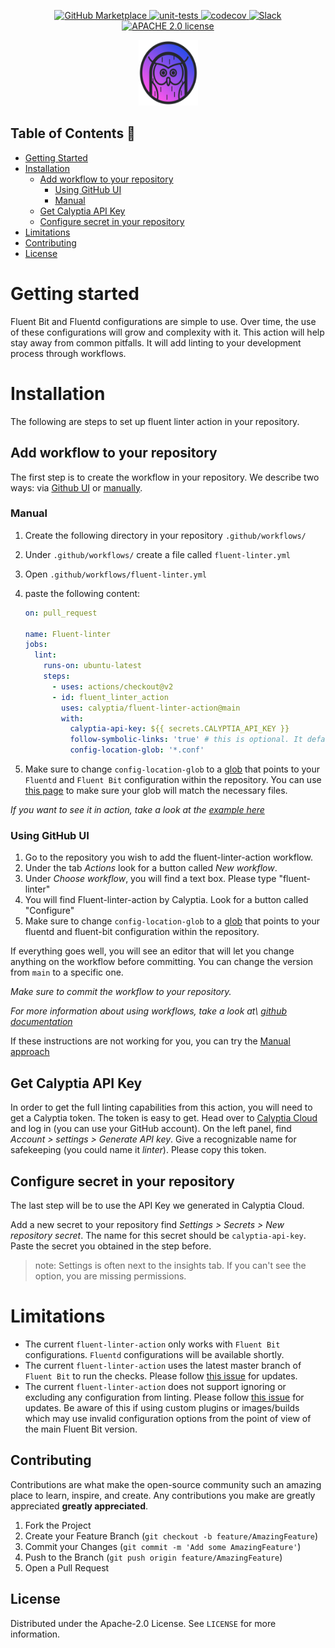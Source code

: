<p align="center">
    <a href="https://github.com/marketplace/actions/fluent-linter-action">
      <img src="https://img.shields.io/badge/Marketplace-v2-undefined.svg?logo=github&logoColor=white&style=flat" alt="GitHub Marketplace" />
    </a>
    <a href="https://github.com/calyptia/fluent-lint-action/actions/workflows/unit-tests.yml">
      <img src="https://github.com/calyptia/fluent-linter-action/actions/workflows/unit-tests.yml/badge.svg" alt="unit-tests" />
    </a>
    <a href="https://codecov.io/gh/calyptia/fluent-linter-action">
      <img src="https://codecov.io/gh/calyptia/fluent-linter-action/branch/main/graph/badge.svg?token=48gHuQl8zV" alt="codecov" />
    </a>
    <a href="http://slack.fluentd.org/">
      <img src="https://img.shields.io/badge/slack-@slack.fluentd.org-green.svg?logo=slack" alt="Slack" />
    </a>
    <a href="https://github.com/calyptia/fluent-linter-action/blob/main/LICENSE">
      <img src="https://img.shields.io/github/license/calyptia/fluent-linter-action" alt="APACHE 2.0 license" />
    </a>
</p>

<p align="center">
  <a href="https://github.com/calyptia/fluent-linter-action">
    <img src="logo.svg" alt="Logo" width="95" height="105">
  </a>

  </p>

## Table of Contents 🦉

- [Getting Started](#getting-started)
- [Installation](#installation)
  - [Add workflow to your repository](#add-workflow-to-your-repository)
    - [Using GitHub UI](#using-github-ui)
    - [Manual](#manual)
  - [Get Calyptia API Key](#get-calyptia-api-key)
  - [Configure secret in your repository](#configure-secret-in-your-repository)
- [Limitations](#limitations)
- [Contributing](#contributing)
- [License](#license)

# Getting started

Fluent Bit and Fluentd configurations are simple to use. Over time, the use of these configurations will grow and complexity with it. This action will help stay away from common pitfalls. It will add linting to your development process through workflows.

# Installation

The following are steps to set up fluent linter action in your repository.

## Add workflow to your repository

The first step is to create the workflow in your repository. We describe two ways: via [Github UI](#using-github-ui) or [manually](#manual).

### Manual

1. Create the following directory in your repository `.github/workflows/`
1. Under `.github/workflows/` create a file called `fluent-linter.yml`
1. Open `.github/workflows/fluent-linter.yml`
1. paste the following content:

   ```yml
   on: pull_request

   name: Fluent-linter
   jobs:
     lint:
       runs-on: ubuntu-latest
       steps:
         - uses: actions/checkout@v2
         - id: fluent_linter_action
           uses: calyptia/fluent-linter-action@main
           with:
             calyptia-api-key: ${{ secrets.CALYPTIA_API_KEY }}
             follow-symbolic-links: 'true' # this is optional. It defaults to false.
             config-location-glob: '*.conf'
   ```

1. Make sure to change `config-location-glob` to a [glob](<https://en.wikipedia.org/wiki/Glob_(programming)>) that points to your `Fluentd` and `Fluent Bit` configuration within the repository. You can use [this page](https://globster.xyz/) to make sure your glob will match the necessary files.

_If you want to see it in action, take a look at the [example here](https://github.com/calyptia/fluent-linter-action/pull/9)_

### Using GitHub UI

1. Go to the repository you wish to add the fluent-linter-action workflow.
1. Under the tab _Actions_ look for a button called _New workflow_.
1. Under _Choose workflow_, you will find a text box. Please type "fluent-linter"
1. You will find Fluent-linter-action by Calyptia. Look for a button called "Configure"
1. Make sure to change `config-location-glob` to a [glob](<https://en.wikipedia.org/wiki/Glob_(programming)>) that points to your fluentd and fluent-bit configuration within the repository.

If everything goes well, you will see an editor that will let you change anything on the workflow before committing. You can change the version from `main` to a specific one.

_Make sure to commit the workflow to your repository._

_For more information about using workflows, take a look at\ [github documentation](https://docs.github.com/en/actions/learn-github-actions/using-starter-workflows)_

If these instructions are not working for you, you can try the [Manual approach](#Manual)

## Get Calyptia API Key

In order to get the full linting capabilities from this action, you will need to get a Calyptia token. The token is easy to get. Head over to [Calyptia Cloud](https://cloud.calyptia.com/) and log in (you can use your GitHub account). On the left panel, find _Account > settings > Generate API key_. Give a recognizable name for safekeeping (you could name it _linter_). Please copy this token.

## Configure secret in your repository

The last step will be to use the API Key we generated in Calyptia Cloud.

Add a new secret to your repository find _Settings > Secrets > New repository secret_. The name for this secret should be `calyptia-api-key`. Paste the secret you obtained in the step before.

> note: Settings is often next to the insights tab. If you can't see the option, you are missing permissions.

# Limitations

- The current `fluent-linter-action` only works with `Fluent Bit` configurations. `Fluentd` configurations will be available shortly.
- The current `fluent-linter-action` uses the latest master branch of `Fluent Bit` to run the checks. Please follow [this issue](https://github.com/calyptia/fluent-linter-action/issues/18) for updates.
- The current `fluent-linter-action` does not support ignoring or excluding any configuration from linting. Please follow [this issue](https://github.com/calyptia/fluent-linter-action/issues/19) for updates. Be aware of this if using custom plugins or images/builds which may use invalid configuration options from the point of view of the main Fluent Bit version.

<!-- CONTRIBUTING -->

## Contributing

Contributions are what make the open-source community such an amazing place to learn, inspire, and create. Any contributions you make are greatly appreciated **greatly appreciated**.

1. Fork the Project
2. Create your Feature Branch (`git checkout -b feature/AmazingFeature`)
3. Commit your Changes (`git commit -m 'Add some AmazingFeature'`)
4. Push to the Branch (`git push origin feature/AmazingFeature`)
5. Open a Pull Request

<!-- LICENSE -->

## License

Distributed under the Apache-2.0 License. See `LICENSE` for more information.
